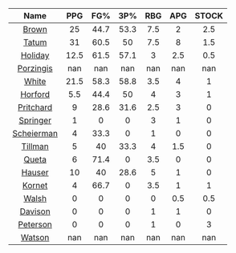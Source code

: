 |                                     Name                                     |  PPG  |  FG%  |  3P%  |  RBG  |  APG  |  STOCK  |
|:----------------------------------------------------------------------------:|:-----:|:-----:|:-----:|:-----:|:-----:|:-------:|
|      [Brown](https://www.espn.com/nba/player/_/id/3917376/jaylen-brown)      |  25   | 44.7  | 53.3  |  7.5  |   2   |   2.5   |
|      [Tatum](https://www.espn.com/nba/player/_/id/4065648/jayson-tatum)      |  31   | 60.5  |  50   |  7.5  |   8   |   1.5   |
|      [Holiday](https://www.espn.com/nba/player/_/id/3995/jrue-holiday)       | 12.5  | 61.5  | 57.1  |   3   |  2.5  |   0.5   |
| [Porzingis](https://www.espn.com/nba/player/_/id/3102531/kristaps-porzingis) |  nan  |  nan  |  nan  |  nan  |  nan  |   nan   |
|     [White](https://www.espn.com/nba/player/_/id/3078576/derrick-white)      | 21.5  | 58.3  | 58.8  |  3.5  |   4   |    1    |
|       [Horford](https://www.espn.com/nba/player/_/id/3213/al-horford)        |  5.5  | 44.4  |  50   |   4   |   3   |    1    |
|  [Pritchard](https://www.espn.com/nba/player/_/id/4066354/payton-pritchard)  |   9   | 28.6  | 31.6  |  2.5  |   3   |    0    |
|   [Springer](https://www.espn.com/nba/player/_/id/4432164/jaden-springer)    |   1   |   0   |   0   |   3   |   1   |    0    |
| [Scheierman](https://www.espn.com/nba/player/_/id/4593841/baylor-scheierman) |   4   | 33.3  |   0   |   1   |   0   |    0    |
|    [Tillman](https://www.espn.com/nba/player/_/id/4277964/xavier-tillman)    |   5   |  40   | 33.3  |   4   |  1.5  |    0    |
|     [Queta](https://www.espn.com/nba/player/_/id/4397424/neemias-queta)      |   6   | 71.4  |   0   |  3.5  |   0   |    0    |
|      [Hauser](https://www.espn.com/nba/player/_/id/4065804/sam-hauser)       |  10   |  40   | 28.6  |   5   |   1   |    0    |
|      [Kornet](https://www.espn.com/nba/player/_/id/3064560/luke-kornet)      |   4   | 66.7  |   0   |  3.5  |   1   |    1    |
|      [Walsh](https://www.espn.com/nba/player/_/id/4683689/jordan-walsh)      |   0   |   0   |   0   |   0   |  0.5  |   0.5   |
|      [Davison](https://www.espn.com/nba/player/_/id/4576085/jd-davison)      |   0   |   0   |   0   |   1   |   1   |    0    |
|    [Peterson](https://www.espn.com/nba/player/_/id/4397689/drew-peterson)    |   0   |   0   |   0   |   1   |   0   |    3    |
|     [Watson](https://www.espn.com/nba/player/_/id/4431705/anton-watson)      |  nan  |  nan  |  nan  |  nan  |  nan  |   nan   |